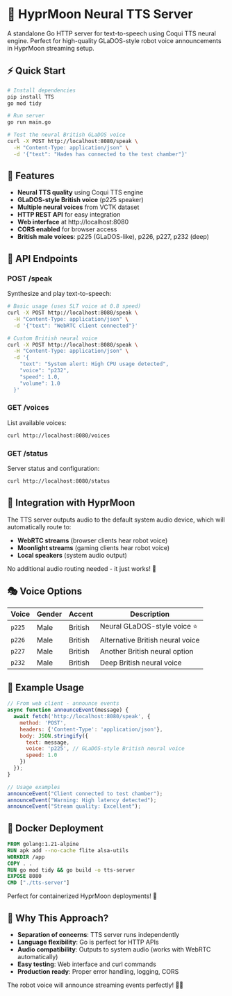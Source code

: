 # 🤖 HyprMoon Neural TTS Server

A standalone Go HTTP server for text-to-speech using Coqui TTS neural engine. Perfect for high-quality GLaDOS-style robot voice announcements in HyprMoon streaming setup.

## ⚡ Quick Start

```bash
# Install dependencies
pip install TTS
go mod tidy

# Run server
go run main.go

# Test the neural British GLaDOS voice
curl -X POST http://localhost:8080/speak \
  -H "Content-Type: application/json" \
  -d '{"text": "Hades has connected to the test chamber"}'
```

## 🎯 Features

- **Neural TTS quality** using Coqui TTS engine
- **GLaDOS-style British voice** (p225 speaker)
- **Multiple neural voices** from VCTK dataset
- **HTTP REST API** for easy integration
- **Web interface** at http://localhost:8080
- **CORS enabled** for browser access
- **British male voices**: p225 (GLaDOS-like), p226, p227, p232 (deep)

## 🎤 API Endpoints

### POST /speak
Synthesize and play text-to-speech:

```bash
# Basic usage (uses SLT voice at 0.8 speed)
curl -X POST http://localhost:8080/speak \
  -H "Content-Type: application/json" \
  -d '{"text": "WebRTC client connected"}'

# Custom British neural voice
curl -X POST http://localhost:8080/speak \
  -H "Content-Type: application/json" \
  -d '{
    "text": "System alert: High CPU usage detected",
    "voice": "p232",
    "speed": 1.0,
    "volume": 1.0
  }'
```

### GET /voices
List available voices:

```bash
curl http://localhost:8080/voices
```

### GET /status
Server status and configuration:

```bash
curl http://localhost:8080/status
```

## 🔧 Integration with HyprMoon

The TTS server outputs audio to the default system audio device, which will automatically route to:

- **WebRTC streams** (browser clients hear robot voice)
- **Moonlight streams** (gaming clients hear robot voice)  
- **Local speakers** (system audio output)

No additional audio routing needed - it just works! 🎯

## 🎭 Voice Options

| Voice | Gender | Accent | Description |
|-------|--------|--------|-------------|
| `p225` | Male | British | Neural GLaDOS-style voice ⭐ |
| `p226` | Male | British | Alternative British neural voice |
| `p227` | Male | British | Another British neural option |
| `p232` | Male | British | Deep British neural voice |

## 🚀 Example Usage

```javascript
// From web client - announce events
async function announceEvent(message) {
  await fetch('http://localhost:8080/speak', {
    method: 'POST',
    headers: {'Content-Type': 'application/json'},
    body: JSON.stringify({
      text: message,
      voice: 'p225', // GLaDOS-style British neural voice
      speed: 1.0
    })
  });
}

// Usage examples
announceEvent("Client connected to test chamber");
announceEvent("Warning: High latency detected"); 
announceEvent("Stream quality: Excellent");
```

## 🐳 Docker Deployment

```dockerfile
FROM golang:1.21-alpine
RUN apk add --no-cache flite alsa-utils
WORKDIR /app
COPY . .
RUN go mod tidy && go build -o tts-server
EXPOSE 8080
CMD ["./tts-server"]
```

Perfect for containerized HyprMoon deployments! 🐳

## 🎯 Why This Approach?

- **Separation of concerns**: TTS server runs independently
- **Language flexibility**: Go is perfect for HTTP APIs  
- **Audio compatibility**: Outputs to system audio (works with WebRTC automatically)
- **Easy testing**: Web interface and curl commands
- **Production ready**: Proper error handling, logging, CORS

The robot voice will announce streaming events perfectly! 🤖✨